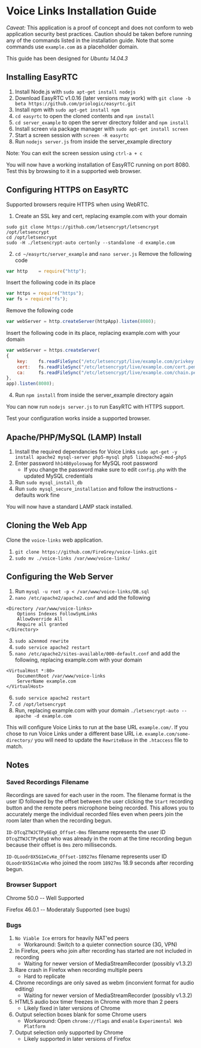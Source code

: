 # Voice Links Installation Guide

*Caveat:* This application is a proof of concept and does not conform to web application security best practices. Caution should be taken before running any of the commands listed in the installation guide. Note that some commands use `example.com` as a placeholder domain.

This guide has been designed for *Ubuntu 14.04.3*

## Installing EasyRTC

1. Install Node.js with
	`sudo apt-get install nodejs`
2. Download EasyRTC v1.0.16 (later versions may work) with
	`git clone -b beta https://github.com/priologic/easyrtc.git`
3. Install npm with
	`sudo apt-get install npm`
3. `cd easyrtc` to open the cloned contents and `npm install`
4. `cd server_example` to open the server directory folder and `npm install`
5. Install screen via package manager with
	`sudo apt-get install screen`
6. Start a screen session with
	`screen -R easyrtc`
7. Run `nodejs server.js` from inside the server_example directory

Note: You can exit the screen session using `ctrl-a + c`

You will now have a working installation of EasyRTC running on port 8080. Test this by browsing to it in a supported web browser.

## Configuring HTTPS on EasyRTC

Supported browsers require HTTPS when using WebRTC.

1. Create an SSL key and cert, replacing example.com with your domain
```
sudo git clone https://github.com/letsencrypt/letsencrypt /opt/letsencrypt
cd /opt/letsencrypt
sudo -H ./letsencrypt-auto certonly --standalone -d example.com
```

2. `cd ~/easyrtc/server_example` and `nano server.js`
Remove the following code
```javascript
var http    = require("http");
```

Insert the following code in its place
```javascript
var https = require("https");
var fs = require("fs");
```

Remove the following code
```javascript
var webServer = http.createServer(httpApp).listen(8080);
```

Insert the following code in its place, replacing example.com with your domain
``` javascript
var webServer = https.createServer(
{
	key:	fs.readFileSync("/etc/letsencrypt/live/example.com/privkey.pem"),
	cert:	fs.readFileSync("/etc/letsencrypt/live/example.com/cert.pem"),
	ca:		fs.readFileSync("/etc/letsencrypt/live/example.com/chain.pem")
},
app).listen(8080);
```

4. Run `npm install` from inside the server_example directory again

You can now run `nodejs server.js` to run EasyRTC with HTTPS support.

Test your configuration works inside a supported browser.

## Apache/PHP/MySQL (LAMP) Install

1. Install the required dependancies for Voice Links `sudo apt-get -y install apache2 mysql-server php5-mysql php5 libapache2-mod-php5`
2. Enter password `hh1488yoloswag` for MySQL root password
	* If you change the password make sure to edit `config.php` with the updated MySQL credentials
3. Run `sudo mysql_install_db`
4. Run `sudo mysql_secure_installation` and follow the instructions - defaults work fine

You will now have a standard LAMP stack installed.

## Cloning the Web App

Clone the `voice-links` web application.

1. `git clone https://github.com/FireGrey/voice-links.git`
2. `sudo mv ./voice-links /var/www/voice-links/`

## Configuring the Web Server

1. Run `mysql -u root -p < /var/www/voice-links/DB.sql`
2. `nano /etc/apache2/apache2.conf` and add the following
```
<Directory /var/www/voice-links>
	Options Indexes FollowSymLinks
	AllowOverride All
	Require all granted
</Directory>
```
3. `sudo a2enmod rewrite`
4. `sudo service apache2 restart`
5. `nano /etc/apache2/sites-available/000-default.conf` and add the following, replacing example.com with your domain
```
<VirtualHost *:80>
	DocumentRoot /var/www/voice-links
	ServerName example.com
</VirtualHost>
```
6. `sudo service apache2 restart`
7. `cd /opt/letsencrypt`
8. Run, replacing example.com with your domain `./letsencrypt-auto --apache -d example.com`

This will configure Voice Links to run at the base URL `example.com/`. If you chose to run Voice Links under a different base URL i.e. `example.com/some-directory/` you will need to update the `RewriteBase` in the `.htaccess` file to match.

## Notes

### Saved Recordings Filename

Recordings are saved for each user in the room. The filename format is the user ID followed by the offset between the user clicking the `Start` recording button and the remote peers microphone being recorded. This allows you to accurately merge the individual recorded files even when peers join the room later than when the recording begun.

`ID-DTcqZTWJCTPy6EqO_Offset-0ms` filename represents the user ID `DTcqZTWJCTPy6EqO` who was already in the room at the time recording begun because their offset is `0ms` zero milliseconds.

`ID-OLoodr8X5G1mCvKe_Offset-18927ms` filename represents user ID `OLoodr8X5G1mCvKe` who joined the room `18927ms` 18.9 seconds after recording begun.

### Browser Support

Chrome 50.0 -- Well Supported 

Firefox 46.0.1 -- Moderataly Supported (see bugs)

### Bugs

1. `No Viable Ice` errors for heavily NAT'ed peers
	* Workaround: Switch to a quieter connection source (3G, VPN)
2. In Firefox, peers who join after recording has started are not included in recording
	* Waiting for newer version of MediaStreamRecorder (possibly v1.3.2)
3. Rare crash in Firefox when recording multiple peers
	* Hard to replicate
4. Chrome recordings are only saved as webm (inconvient format for audio editing)
	* Waiting for newer version of MediaStreamRecorder (possibly v1.3.2)
5. HTML5 audio box timer freezes in Chrome with more than 2 peers
	* Likely fixed in later versions of Chrome
6. Output selection boxes blank for some Chrome users
	* Workaround: Open `chrome://flags` and `enable` `Experimental Web Platform`
7. Output selection only supported by Chrome
	* Likely supported in later versions of Firefox
